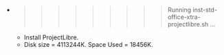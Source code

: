 * >>>>>>>>> Running inst-std-office-xtra-projectlibre.sh ...
  * Install ProjectLibre.
  * Disk size = 4113244K. Space Used = 18456K.
